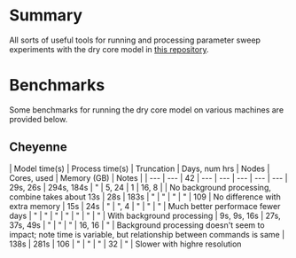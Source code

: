 <!-- Modifications to the GFDL dry core Fortran source for a series of experiments with the thermal damping timescale. For more info, see recent publication. -->
# Summary
All sorts of useful tools for running and processing parameter sweep experiments with the dry core model in [this repository](https://github.com/lukelbd/gfdl-drycore.git).

# Benchmarks
Some benchmarks for running the dry core model on various machines are provided below.

## Cheyenne
| Model time(s) | Process time(s) | Truncation | Days, num hrs | Nodes | Cores, used | Memory (GB) | Notes                                                                                                          |
| ---           | ---             | 42 | ---           | ---   | ---         | ---         | ---
| 29s, 26s      | 294s, 184s      | " | 5, 24         | 1     | 16, 8       |             | No background processing, combine takes about 13s
| 28s           | 183s            | " | "             | "     | "           | 109         | No difference with extra memory
| 15s           | 24s             | " | ", 4          | "     | "           | "           | Much better performace fewer days
| "             | "               | " | "             | "     | "           | "           | With background processing
| 9s, 9s, 16s   | 27s, 37s, 49s   | " | "             | "     | 16, 16      | "           | Background processing doesn't seem to impact; note time is variable, but relationship between commands is same
| 138s | 281s | 106 | " | " | " | 32 | " | Slower with highre resolution
